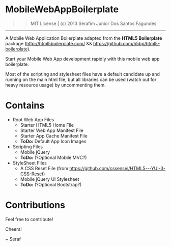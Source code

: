 MobileWebAppBoilerplate
=======================

>> MIT License | (c) 2013 Serafim Junior Dos Santos Fagundes

---

A Mobile Web Application Boilerplate adapted from the **HTML5 Boilerplate** package (http://html5boilerplate.com/ && https://github.com/h5bp/html5-boilerplate).

Start your Mobile Web App development rapidly with this mobile web app boilerplate.

Most of the scripting and stylesheet files have a default candidate up and running on the main html file, but all libraries can be used (watch out for heavy resource usage) by uncommenting them.

Contains
========

* Root Web App Files
  * Starter HTML5 Home File
  * Starter Web App Manifest File
  * Starter App Cache Manifest File
  * **ToDo:** Default App Icon Images
* Scripting Files
  * Mobile jQuery
  * **ToDo:** (?Optional Mobile MVC?)
* StyleSheet Files
  * A CSS Reset File (from https://github.com/cssensei/HTML5---YUI-3-CSS-Reset)
  * Mobile jQuery UI Stylesheet
  * **ToDo:** (?Optional Bootstrap?)

Contributions
=============

Feel free to contribute!

Cheers!

~ Seraf